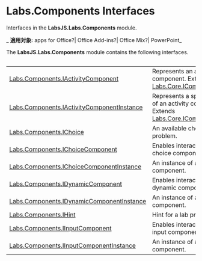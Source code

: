 
# Labs.Components Interfaces
Interfaces in the  **LabsJS.Labs.Components** module.

 _ **適用対象:** apps for Office?| Office Add-ins?| Office Mix?| PowerPoint_

The  **LabsJS.Labs.Components** module contains the following interfaces.

## 


|||
|:-----|:-----|
|[Labs.Components.IActivityComponent](../../reference/office-mix/labs.components.iactivitycomponent.md)|Represents an activity component. Extends [Labs.Core.IComponent](../../reference/office-mix/labs.core.icomponent.md).|
|[Labs.Components.IActivityComponentInstance](../../reference/office-mix/labs.components.iactivitycomponentinstance.md)|Represents a specific instance of an activity component. Extends [Labs.Core.IComponentInstance](../../reference/office-mix/labs.core.icomponentinstance.md).|
|[Labs.Components.IChoice](../../reference/office-mix/labs.components.ichoice.md)|An available choice for a given problem.|
|[Labs.Components.IChoiceComponent](../../reference/office-mix/labs.components.ichoicecomponent.md)|Enables interactions with a choice component.|
|[Labs.Components.IChoiceComponentInstance](../../reference/office-mix/labs.components.ichoicecomponentinstance.md)|An instance of a choice component.|
|[Labs.Components.IDynamicComponent](../../reference/office-mix/labs.components.idynamiccomponent.md)|Enables interaction with a dynamic component.|
|[Labs.Components.IDynamicComponentInstance](../../reference/office-mix/labs.components.idynamiccomponentinstance.md)|An instance of a dynamic component.|
|[Labs.Components.IHint](../../reference/office-mix/labs.components.ihint.md)|Hint for a lab problem.|
|[Labs.Components.IInputComponent](../../reference/office-mix/labs.components.iinputcomponent.md)|Enables interacting with an input component.|
|[Labs.Components.IInputComponentInstance](../../reference/office-mix/labs.components.iinputcomponentinstance.md)|An instance of an input component.|
